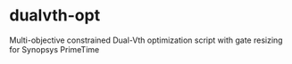 # dualvth-opt
Multi-objective constrained Dual-Vth optimization script with gate resizing for Synopsys PrimeTime
